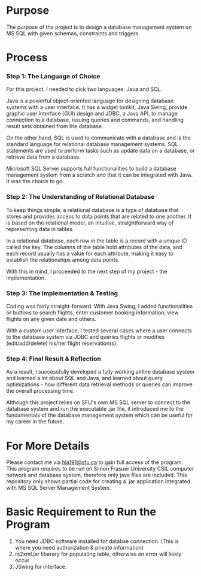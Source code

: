 # Purpose
The purpose of the project is to design a database management system on MS SQL with given schemas, constraints and triggers

# Process
### Step 1: The Language of Choice
For this project, I needed to pick two languages: Java and SQL.

Java is a powerful object-oriented language for designing database systems with a user interface. It has a widget toolkit, Java Swing, provide graphic user interface (GUI) design and JDBC, a Java API, to manage connection to a database, issuing queries and commands, and handling result sets obtained from the database.

On the other hand, SQL is used to communicate with a database and is the standard language for relational database management systems. SQL statements are used to perform tasks such as update data on a database, or retrieve data from a database.

Microsoft SQL Server supports full functionalities to build a database management system from a scratch and that it can be integrated with Java. It was the choice to go.

### Step 2: The Understanding of Relational Database
To keep things simple, a relational database is a type of database that stores and provides access to data points that are related to one another. It is based on the relational model, an intuitive, straightforward way of representing data in tables.

In a relational database, each row in the table is a record with a unique ID called the key. The columns of the table hold attributes of the data, and each record usually has a value for each attribute, making it easy to establish the relationships among data points.

With this in mind, I proceeded to the next step of my project - the implementation.

### Step 3: The Implementation & Testing

Coding was fairly straight-forward. With Java Swing, I added functionalities or buttons to search flights, enter customer booking information, view flights on any given date and others. 

With a custom user interface, I tested several cases where a user connects to the database system via JDBC and queries flights or modifies (edit/add/delete) his/her flight reservation(s).

### Step 4: Final Result & Reflection

As a result, I successfully developed a fully working airline database system and learned a lot about SQL and Java, and learned about query optimizations - how different data retrieval methods or queries can improve the overall processing time.

Although this project relies on SFU's own MS SQL server to connect to the database system and run the executable .jar file, it introduced me to the fundamentals of the database management system which can be useful for my career in the future. 

# For More Details
Please contact me via hla191@sfu.ca to gain full access of the program. This program requires to be run on Simon Frasuer University CSIL computer network and database system, therefore only java files are included. This repository only shows partial code for creating a .jar application integrated with MS SQL Server Management System.

# Basic Requirement to Run the Program
1. You need JDBC software installed for databse connection. (This is where you need authorization & private information)
2. rs2xml.jar libarary for populating table, otherwise an error will liekly occur
3. JSwing for interface.
